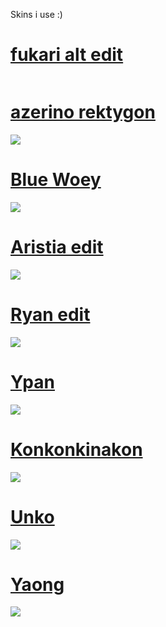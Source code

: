 Skins i use :)
# [fukari alt edit](https://drive.google.com/file/d/1GQ-HE743d2ZKOn6kIW0yr3Xc3mD2A16M/view?usp=sharing)
![]()
# [azerino rektygon](https://drive.google.com/file/d/1RZnMu-k1Ol-jmfhjQp_ij9Un0cAcio6E/view?usp=drive_link)
![](https://files.catbox.moe/d9d3dt.jpg)
# [Blue Woey](https://drive.google.com/file/d/10oY0yP39tXgvY3N6Nc1jwaN2PjLytk0U/view?usp=drive_link)
![](https://files.catbox.moe/4er6aw.jpg)
# [Aristia edit](https://drive.google.com/file/d/1ffz52yTeicDnzarj-1aEw4LbZ66wY0bD/view?usp=drive_link)
![](https://files.catbox.moe/bcdigw.jpg)
# [Ryan edit](https://drive.google.com/file/d/1Dgew2W5tAMLO8W1lVCWt3P1xBGVDjPTe/view?usp=drive_link)
![](https://files.catbox.moe/tw7kn7.jpg)
# [Ypan](https://drive.google.com/file/d/1vniwemIOdfRYurcE1lYABySeNYhnyBVQ/view?usp=drive_link)
![](https://files.catbox.moe/8kbc99.jpg)
# [Konkonkinakon](https://drive.google.com/file/d/10XKxDd40qMHwXNHQkCV2KjbPuwoR4lky/view?usp=drive_link)
![](https://files.catbox.moe/m20b5n.jpg)
# [Unko](https://drive.google.com/file/d/1koZQ8AqBBtcgsB8Ac33CUun2LOw-zxpl/view?usp=drive_link)
![](https://files.catbox.moe/055inj.jpg)
# [Yaong](https://drive.google.com/file/d/1NpMurMZMgU3Bm3s6jDblBucUrF4rd8vW/view?usp=drive_link)
![](https://files.catbox.moe/q60kns.jpg)
